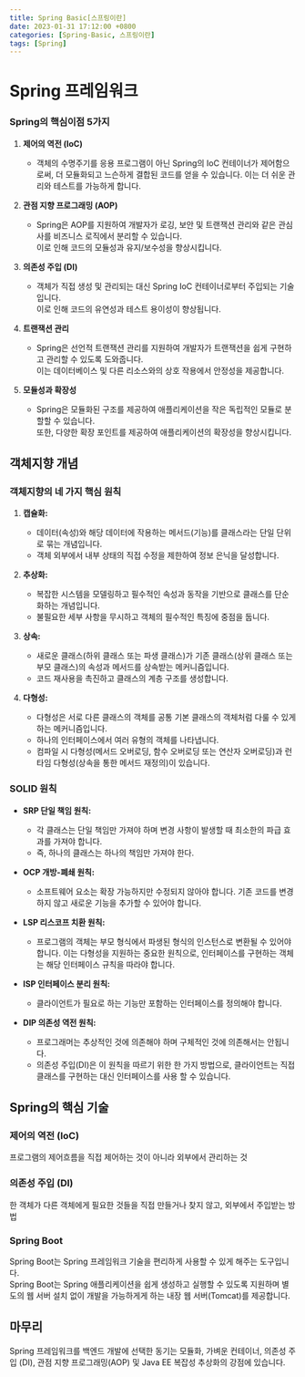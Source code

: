 ```yaml
---
title: Spring Basic[스프링이란]
date: 2023-01-31 17:12:00 +0800
categories: [Spring-Basic, 스프링이란]
tags: [Spring]
---
```


# Spring 프레임워크

### Spring의 핵심이점 5가지
1. **제어의 역전 (IoC)**
   - 객체의 수명주기를 응용 프로그램이 아닌 Spring의 IoC 컨테이너가 제어함으로써, 더 모듈화되고 느슨하게 결합된 코드를 얻을 수 있습니다.  이는 더 쉬운 관리와 테스트를 가능하게 합니다.

2. **관점 지향 프로그래밍 (AOP)**
   - Spring은 AOP를 지원하여 개발자가 로깅, 보안 및 트랜잭션 관리와 같은 관심사를 비즈니스 로직에서 분리할 수 있습니다.  
   이로 인해 코드의 모듈성과 유지/보수성을 향상시킵니다.

3. **의존성 주입 (DI)**
   - 객체가 직접 생성 및 관리되는 대신 Spring IoC 컨테이너로부터 주입되는 기술입니다.  
   이로 인해 코드의 유연성과 테스트 용이성이 향상됩니다.

4. **트랜잭션 관리**
   - Spring은 선언적 트랜잭션 관리를 지원하여 개발자가 트랜잭션을 쉽게 구현하고 관리할 수 있도록 도와줍니다.  
   이는 데이터베이스 및 다른 리소스와의 상호 작용에서 안정성을 제공합니다.

5. **모듈성과 확장성**
   - Spring은 모듈화된 구조를 제공하여 애플리케이션을 작은 독립적인 모듈로 분할할 수 있습니다.  
   또한, 다양한 확장 포인트를 제공하여 애플리케이션의 확장성을 향상시킵니다.


## 객체지향 개념

### 객체지향의 네 가지 핵심 원칙

1. **캡슐화:**
   - 데이터(속성)와 해당 데이터에 작용하는 메서드(기능)를 클래스라는 단일 단위로 묶는 개념입니다.  
   - 객체 외부에서 내부 상태의 직접 수정을 제한하여 정보 은닉을 달성합니다.

2. **추상화:**
   - 복잡한 시스템을 모델링하고 필수적인 속성과 동작을 기반으로 클래스를 단순화하는 개념입니다.  
   - 불필요한 세부 사항을 무시하고 객체의 필수적인 특징에 중점을 둡니다.

3. **상속:**
   - 새로운 클래스(하위 클래스 또는 파생 클래스)가 기존 클래스(상위 클래스 또는 부모 클래스)의 속성과 메서드를 상속받는 메커니즘입니다.      
   - 코드 재사용을 촉진하고 클래스의 계층 구조를 생성합니다.

4. **다형성:**
   - 다형성은 서로 다른 클래스의 객체를 공통 기본 클래스의 객체처럼 다룰 수 있게 하는 메커니즘입니다.  
   - 하나의 인터페이스에서 여러 유형의 객체를 나타냅니다.  
   - 컴파일 시 다형성(메서드 오버로딩, 함수 오버로딩 또는 연산자 오버로딩)과 런타임 다형성(상속을 통한 메서드 재정의)이 있습니다.  

### SOLID 원칙

- **SRP 단일 책임 원칙:**
  - 각 클래스는 단일 책임만 가져야 하며 변경 사항이 발생할 때 최소한의 파급 효과를 가져야 합니다.
  - 즉, 하나의 클래스는 하나의 책임만 가져야 한다.

- **OCP 개방-폐쇄 원칙:**
  - 소프트웨어 요소는 확장 가능하지만 수정되지 않아야 합니다. 기존 코드를 변경하지 않고 새로운 기능을 추가할 수 있어야 합니다.

- **LSP 리스코프 치환 원칙:**
  - 프로그램의 객체는 부모 형식에서 파생된 형식의 인스턴스로 변환될 수 있어야 합니다. 이는 다형성을 지원하는 중요한 원칙으로, 인터페이스를 구현하는 객체는 해당 인터페이스 규칙을 따라야 합니다.

- **ISP 인터페이스 분리 원칙:**
  - 클라이언트가 필요로 하는 기능만 포함하는 인터페이스를 정의해야 합니다.

- **DIP 의존성 역전 원칙:**
  - 프로그래머는 추상적인 것에 의존해야 하며 구체적인 것에 의존해서는 안됩니다.  
  - 의존성 주입(DI)은 이 원칙을 따르기 위한 한 가지 방법으로, 클라이언트는 직접 클래스를 구현하는 대신 인터페이스를 사용 할 수 있습니다.

## Spring의 핵심 기술

### 제어의 역전 (IoC)
프로그램의 제어흐름을 직접 제어하는 것이 아니라 외부에서 관리하는 것<br/>

### 의존성 주입 (DI)
한 객체가 다른 객체에게 필요한 것들을 직접 만들거나 찾지 않고, 외부에서 주입받는 방법<br/>

### Spring Boot
Spring Boot는 Spring 프레임워크 기술을 편리하게 사용할 수 있게 해주는 도구입니다.  
Spring Boot는 Spring 애플리케이션을 쉽게 생성하고 실행할 수 있도록 지원하며 별도의 웹 서버 설치 없이 개발을 가능하게게 하는 내장 웹 서버(Tomcat)를 제공합니다.

## 마무리
Spring 프레임워크를 백엔드 개발에 선택한 동기는 모듈화, 가벼운 컨테이너, 의존성 주입 (DI), 관점 지향 프로그래밍(AOP) 및 Java EE 복잡성 추상화의 강점에 있습니다.